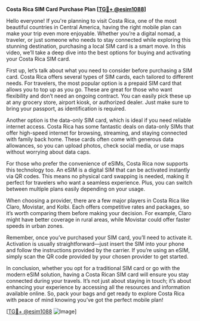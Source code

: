 **Costa Rica SIM Card Purchase Plan [[TG💪+ @esim1088](https://t.me/s/esim1088)]**

Hello everyone! If you're planning to visit Costa Rica, one of the most beautiful countries in Central America, having the right mobile plan can make your trip even more enjoyable. Whether you’re a digital nomad, a traveler, or just someone who needs to stay connected while exploring this stunning destination, purchasing a local SIM card is a smart move. In this video, we’ll take a deep dive into the best options for buying and activating your Costa Rica SIM card.

First up, let’s talk about what you need to consider before purchasing a SIM card. Costa Rica offers several types of SIM cards, each tailored to different needs. For travelers, the most popular option is a prepaid SIM card that allows you to top up as you go. These are great for those who want flexibility and don’t need an ongoing contract. You can easily pick these up at any grocery store, airport kiosk, or authorized dealer. Just make sure to bring your passport, as identification is required.

Another option is the data-only SIM card, which is ideal if you need reliable internet access. Costa Rica has some fantastic deals on data-only SIMs that offer high-speed internet for browsing, streaming, and staying connected with family back home. These cards often come with generous data allowances, so you can upload photos, check social media, or use maps without worrying about data caps.

For those who prefer the convenience of eSIMs, Costa Rica now supports this technology too. An eSIM is a digital SIM that can be activated instantly via QR codes. This means no physical card swapping is needed, making it perfect for travelers who want a seamless experience. Plus, you can switch between multiple plans easily depending on your usage.

When choosing a provider, there are a few major players in Costa Rica like Claro, Movistar, and Kolbi. Each offers competitive rates and packages, so it’s worth comparing them before making your decision. For example, Claro might have better coverage in rural areas, while Movistar could offer faster speeds in urban zones.

Remember, once you’ve purchased your SIM card, you’ll need to activate it. Activation is usually straightforward—just insert the SIM into your phone and follow the instructions provided by the carrier. If you’re using an eSIM, simply scan the QR code provided by your chosen provider to get started.

In conclusion, whether you opt for a traditional SIM card or go with the modern eSIM solution, having a Costa Rican SIM card will ensure you stay connected during your travels. It’s not just about staying in touch; it’s about enhancing your experience by accessing all the resources and information available online. So, pack your bags and get ready to explore Costa Rica with peace of mind knowing you’ve got the perfect mobile plan!

[[TG💪+ @esim1088](https://t.me/s/esim1088) ![Image](https://i.postimg.cc/Y0z9fWf4/image.png)]